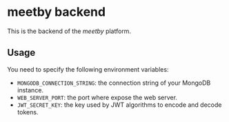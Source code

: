 # meetby backend

This is the backend of the *meetby* platform.

## Usage
You need to specify the following environment variables:
- `MONGODB_CONNECTION_STRING`: the connection string of your MongoDB instance.
- `WEB_SERVER_PORT`: the port where expose the web server.
- `JWT_SECRET_KEY`: the key used by JWT algorithms to encode and decode tokens.